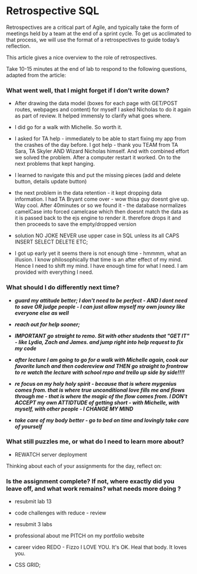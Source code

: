 # Retrospective SQL

Retrospectives are a critical part of Agile, and typically take the form of meetings held by a team at the end of a sprint cycle. To get us acclimated to that process, we will use the format of a retrospectives to guide today’s reflection.

This article gives a nice overview to the role of retrospectives.

Take 10-15 minutes at the end of lab to respond to the following questions, adapted from the article:

### What went well, that I might forget if I don’t write down?

- After drawing the data model (boxes for each page with GET/POST routes, webpages and content) for myself I asked Nicholas to do it again as part of review. It helped immensly to clarify what goes where.

- I did go for a walk with Michelle. So worth it.

- I asked for TA help - immediately to be able to start fixing my app from the crashes of the day before. I got help - thank you TEAM from TA Sara, TA Skyler AND Wizard Nicholas himself. And with combined effort we solved the problem. After a computer restart it worked. On to the next problems that kept hanging.

- I learned to navigate this and put the missing pieces (add and delete button, details update button)

- the next problem in the data retention - it kept dropping data information. I had TA Bryant come over - wow thisa guy doesnt give up. Way cool. After 40minutes or so we found it - the database normalizes camelCase into forced camelcase which then doesnt match the data as it is passed back to the ejs engine to render it. therefore drops it and then proceeds to save the empty/dropped version

- solution NO JOKE NEVER use upper case in SQL unless its all CAPS INSERT SELECT DELETE ETC;

- I got up early yet it seems there is not enough time - hmmmm, what an illusion. I know philosophically that time is an after effect of my mind. Hence I need to shift my mind. I have enough time for what I need. I am provided with everything I need.

### What should I do differently next time?

- **_guard my attitude better; I don't need to be perfect - AND I dont need to save OR judge people - I can just allow myself my own jouney like everyone else as well_**

- **_reach out for help sooner;_**

- **_IMPORTANT go straight to remo. Sit with other students that "GET IT" - like Lydia, Zach and James. and jump right into help request to fix my code_**

- **_after lecture I am going to go for a walk with Michelle again, cook our favorite lunch and then codereview and THEN go straight to frontrow to re watch the lecture with school repo and trello up side by side!!!!_**

- **_re focus on my holy holy spirit - because that is where mygenius comes from. that is where true unconditional love fills me and flows through me - that is where the magic of the flow comes from. I DON't ACCEPT my own ATTIDTUDE of getting short - with Michelle, with myself, with other people - I CHANGE MY MIND_**

- **_take care of my body better - go to bed on time and lovingly take care of yourself_**

### What still puzzles me, or what do I need to learn more about?

- REWATCH server deployment

Thinking about each of your assignments for the day, reflect on:

### Is the assignment complete? If not, where exactly did you leave off, and what work remains? what needs more doing ?

- resubmit lab 13

- code challenges with reduce - review

- resubmit 3 labs

- professional about me PITCH on my portfolio website

- career video REDO - Fizzo I LOVE YOU. It's OK. Heal that body. It loves you.

- CSS GRID;
